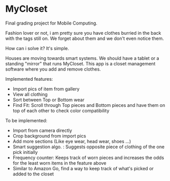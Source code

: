 # MyCloset

Final grading project for Mobile Computing.


Fashion lover or not, i am pretty sure you have clothes burried in the back with the tags still on.
We forget about them and we don't even notice them.

How can i solve it?
  It's simple.
  
Houses are moving towards smart systems. We should have a tablet or a standing "mirror" that runs MyCloset. This app is a closet management software where you add and
remove clothes.

Implemented features:
  - Import pics of item from gallery
  - View all clothing 
  - Sort between Top or Bottom wear
  - Find Fit: Scroll through Top pieces and Bottom pieces and have them on top of each other to check color compatibility
  
To be implemented:
  - Import from camera directly
  - Crop background from import pics
  - Add more sections (Like eye wear, head wear, shoes ...)
  - Smart suggestion algo. : Suggests opposite piece of clothing of the one pick initially
  - Frequency counter: Keeps track of worn pieces and increases the odds for the least worn items in the feature above
  - Similar to Amazon Go, find a way to keep track of what's picked or added to the closet
